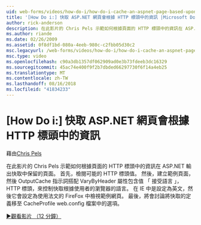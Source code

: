 ```yaml
---
uid: web-forms/videos/how-do-i/how-do-i-cache-an-aspnet-page-based-upon-information-in-the-http-header
title: '[How Do i:] 快取 ASP.NET 網頁會根據 HTTP 標頭中的資訊 |Microsoft Docs'
author: rick-anderson
description: 在此影片的 Chris Pels 示範如何根據頁面的 HTTP 標頭中的資訊在 ASP.NET 輸出快取中保留的頁面。 可能的 HTTP 頁首的第一個...
ms.author: riande
ms.date: 02/26/2009
ms.assetid: 0f8df1bd-080a-4eeb-980c-c2fbb05d30c2
msc.legacyurl: /web-forms/videos/how-do-i/how-do-i-cache-an-aspnet-page-based-upon-information-in-the-http-header
msc.type: video
ms.openlocfilehash: c90a3db1357df062909ad0e3b73fdeeb3dc16329
ms.sourcegitcommit: 45ac74e400f9f2b7dbded66297730f6f14a4eb25
ms.translationtype: MT
ms.contentlocale: zh-TW
ms.lasthandoff: 08/16/2018
ms.locfileid: "41834233"
---
```

<a name="how-do-i--cache-an-aspnet-page-based-upon-information-in-the-http-header"></a>[How Do i:] 快取 ASP.NET 網頁會根據 HTTP 標頭中的資訊
====================
藉由[Chris Pels](https://twitter.com/chrispels)

在此影片的 Chris Pels 示範如何根據頁面的 HTTP 標頭中的資訊在 ASP.NET 輸出快取中保留的頁面。 首先，檢閱可能的 HTTP 標頭值。 然後，建立範例頁面，然後 OutputCache 指示詞搭配 VaryByHeader 屬性包含值 「 接受語言 」，HTTP 標頭，來控制快取根據使用者的瀏覽器的語言。 在 IE 中是設定為英文，然後它會設定為使用法文的 FireFox 中檢視範例網頁。 最後，將會討論將快取的定義移至 CacheProfile web.config 檔案中的選項。

[&#9654;觀看影片 （12 分鐘）](https://channel9.msdn.com/Blogs/ASP-NET-Site-Videos/how-do-i-cache-an-aspnet-page-based-upon-information-in-the-http-header)
